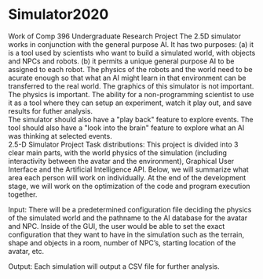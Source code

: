 # Simulator2020
Work of Comp 396 Undergraduate Research Project
The 2.5D simulator works in conjunction with the general purpose AI.  It has two purposes: 
(a) it is a tool used by scientists who want to build a simulated world, with objects and NPCs and robots. 
(b) it permits a unique general purpose AI to be assigned to each robot. 
The physics of the robots and the world need to be acurate enough so that what an AI might learn in that environment can be transferred to the real world. 
The graphics of this simulator is not important. The physics is important. 
The ability for a non-programming scientist to use it as a tool where they can setup an experiment, watch it play out, and save results for futher analysis.  
The simulator should also have a "play back" feature to explore events.
The tool should also have a "look into the brain" feature to explore what an AI was thinking at selected events.			
2.5-D Simulator Project
Task distributions:
	This project is divided into 3 clear main parts, with the world physics of the simulation (including interactivity between the avatar and the environment), 
  Graphical User Interface and the Artificial Intelligence API. Below, we will summarize what area each person will work on individually.
  At the end of the development stage, we will work on the optimization of the code and program execution together.


Input:
There will be a predetermined configuration file deciding the physics of the simulated world and the pathname to the AI database for the avatar and NPC. Inside of the GUI, the user would be able to set the exact configuration that they want to have in the simulation such as the terrain, shape and objects in a room, number of NPC’s, starting location of the avatar, etc.

Output:
Each simulation will output a CSV file for further analysis. 
